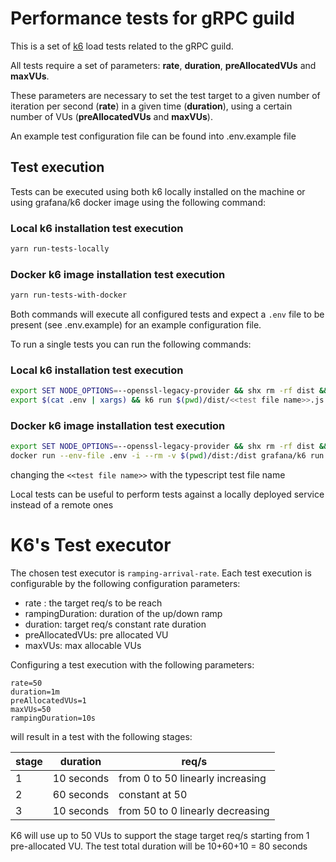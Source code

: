 # Performance tests for gRPC guild

This is a set of [k6](https://k6.io) load tests related to the gRPC guild.

All tests require a set of parameters: **rate**, **duration**, **preAllocatedVUs** and **maxVUs**. 

These parameters are necessary to set the test target to a given number of iteration per second (**rate**) in a given time (**duration**), using a certain number of VUs (**preAllocatedVUs** and **maxVUs**).

An example test configuration file can be found into .env.example file

## Test execution

Tests can be executed using both k6 locally installed on the machine or using grafana/k6 docker image using the following command:

### Local k6 installation test execution

```sh
yarn run-tests-locally
```

### Docker k6 image installation test execution

```sh
yarn run-tests-with-docker
```

Both commands will execute all configured tests and expect a `.env` file to be present (see .env.example) for an example configuration file.

To run a single tests you can run the following commands:

### Local k6 installation test execution

```sh
export SET NODE_OPTIONS=--openssl-legacy-provider && shx rm -rf dist && webpack && cp -r definitions dist/definitions
export $(cat .env | xargs) && k6 run $(pwd)/dist/<<test file name>>.js 
```

### Docker k6 image installation test execution

```sh
export SET NODE_OPTIONS=--openssl-legacy-provider && shx rm -rf dist && webpack && cp -r definitions dist/definitions
docker run --env-file .env -i --rm -v $(pwd)/dist:/dist grafana/k6 run /dist/<<test file name>>.js 
```

changing the `<<test file name>>` with the typescript test file name

Local tests can be useful to perform tests against a locally deployed service instead of a remote ones

# K6's Test executor

The chosen test executor is `ramping-arrival-rate`.
Each test execution is configurable by the following configuration parameters:
- rate : the target req/s to be reach
- rampingDuration: duration of the up/down ramp
- duration: target req/s constant rate duration
- preAllocatedVUs: pre allocated VU
- maxVUs: max allocable VUs

Configuring a test execution with the following parameters:
```
rate=50
duration=1m
preAllocatedVUs=1
maxVUs=50
rampingDuration=10s
```
will result in a test with the following stages:

| stage | duration   | req/s                            |
|-------|------------|----------------------------------|
| 1     | 10 seconds | from 0 to 50 linearly increasing |
| 2     | 60 seconds | constant at 50                   |
| 3     | 10 seconds | from 50 to 0 linearly decreasing |

K6 will use up to 50 VUs to support the stage target req/s starting from 1 pre-allocated VU.
The test total duration will be 10+60+10 = 80 seconds 